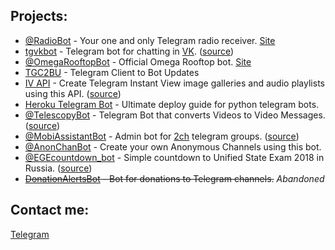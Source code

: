 ## Projects:
- <a href="https://t.me/RadioBot" target="_blank">@RadioBot</a> - Your one and only Telegram radio receiver. <a href="https://aacplus.ru/" target="_blank">Site</a>  
- <a href="https://akentev.com/tgvkbot" target="_blank">tgvkbot</a> - Telegram bot for chatting in <a href="https://vk.com" target="_blank">VK</a>.    (<a href="https://github.com/Kylmakalle/tgvkbot" target="_blank">source</a>)
- <a href="https://t.me/OmegaRooftopBot" target="_blank">@OmegaRooftopBot</a> - Official Omega Rooftop bot. <a href="https://omegarooftop.ru/" target="_blank">Site</a>  
- <a href="https://github.com/Kylmakalle/TGC2BU" target="_blank">TGC2BU</a> - Telegram Client to Bot Updates
- <a href="https://akentev.com/ivapi" target="_blank">IV API</a> - Create Telegram Instant View image galleries and audio playlists using this API.    (<a href="https://github.com/Kylmakalle/ivapi" target="_blank">source</a>)
- <a href="https://github.com/Kylmakalle/heroku-telegram-bot" target="_blank">Heroku Telegram Bot</a> - Ultimate deploy guide for python telegram bots.
- <a href="https://t.me/TelescopyBot" target="_blank">@TelescopyBot</a> - Telegram Bot that converts Videos to Video Messages.  (<a href="https://github.com/Kylmakalle/Telescopy" target="_blank">source</a>)
- <a href="https://t.me/MobiAssistantBot" target="_blank">@MobiAssistantBot</a> - Admin bot for <a href="https://t.me/dvachannel" target="_blank">2ch</a> telegram groups.    (<a href="https://github.com/Kylmakalle/assistant-bot" target="_blank">source</a>)
- <a href="https://t.me/AnonChanBot" target="_blank">@AnonChanBot</a> - Create your own Anonymous Channels using this bot.
- <a href="https://t.me/EGEcountdown_bot" target="_blank">@EGEcountdown_bot</a> - Simple countdown to Unified State Exam 2018 in Russia.  (<a href="https://github.com/Kylmakalle/EGEcountdown_bot" target="_blank">source</a>) 
- <strike><a href="https://t.me/ZapisZhizniDonationAlertsBot" target="_blank">DonationAlertsBot</a> - Bot for donations to Telegram channels.</strike> <i>Abandoned</i>


## Contact me:
<a href="https://t.me//Kylmakalle" target="_blank">Telegram</a>
